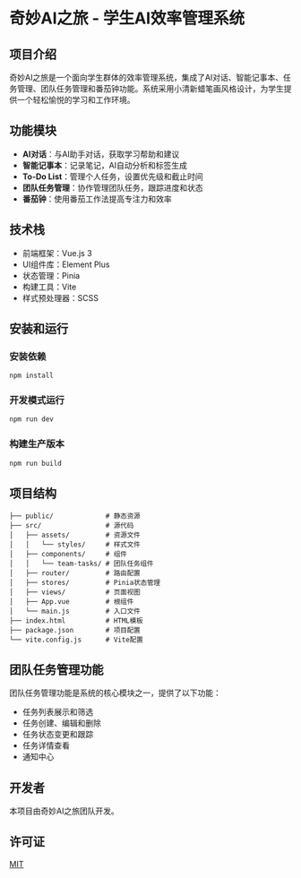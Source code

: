 # 奇妙AI之旅 - 学生AI效率管理系统

## 项目介绍

奇妙AI之旅是一个面向学生群体的效率管理系统，集成了AI对话、智能记事本、任务管理、团队任务管理和番茄钟功能。系统采用小清新蜡笔画风格设计，为学生提供一个轻松愉悦的学习和工作环境。

## 功能模块

- **AI对话**：与AI助手对话，获取学习帮助和建议
- **智能记事本**：记录笔记，AI自动分析和标签生成
- **To-Do List**：管理个人任务，设置优先级和截止时间
- **团队任务管理**：协作管理团队任务，跟踪进度和状态
- **番茄钟**：使用番茄工作法提高专注力和效率

## 技术栈

- 前端框架：Vue.js 3
- UI组件库：Element Plus
- 状态管理：Pinia
- 构建工具：Vite
- 样式预处理器：SCSS

## 安装和运行

### 安装依赖

```bash
npm install
```

### 开发模式运行

```bash
npm run dev
```

### 构建生产版本

```bash
npm run build
```

## 项目结构

```
├── public/             # 静态资源
├── src/                # 源代码
│   ├── assets/         # 资源文件
│   │   └── styles/     # 样式文件
│   ├── components/     # 组件
│   │   └── team-tasks/ # 团队任务组件
│   ├── router/         # 路由配置
│   ├── stores/         # Pinia状态管理
│   ├── views/          # 页面视图
│   ├── App.vue         # 根组件
│   └── main.js         # 入口文件
├── index.html          # HTML模板
├── package.json        # 项目配置
└── vite.config.js      # Vite配置
```

## 团队任务管理功能

团队任务管理功能是系统的核心模块之一，提供了以下功能：

- 任务列表展示和筛选
- 任务创建、编辑和删除
- 任务状态变更和跟踪
- 任务详情查看
- 通知中心

## 开发者

本项目由奇妙AI之旅团队开发。

## 许可证

[MIT](LICENSE)